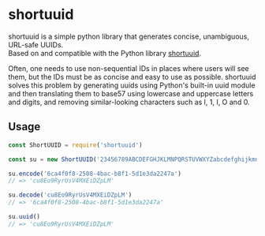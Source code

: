 # shortuuid

shortuuid is a simple python library that generates concise, unambiguous,
URL-safe UUIDs.   
Based on and compatible with the Python library
[shortuuid](https://github.com/stochastic-technologies/shortuuid).

Often, one needs to use non-sequential IDs in places where users will see them,
but the IDs must be as concise and easy to use as possible. shortuuid solves
this problem by generating uuids using Python's built-in uuid module and then
translating them to base57 using lowercase and uppercase letters and digits,
and removing similar-looking characters such as l, 1, I, O and 0.

## Usage

```js
const ShortUUID = require('shortuuid')

const su = new ShortUUID('23456789ABCDEFGHJKLMNPQRSTUVWXYZabcdefghijkmnopqrstuvwxyz')

su.encode('6ca4f0f8-2508-4bac-b8f1-5d1e3da2247a')
// => 'cu8Eo9RyrUsV4MXEiDZpLM'

su.decode('cu8Eo9RyrUsV4MXEiDZpLM')
// => '6ca4f0f8-2508-4bac-b8f1-5d1e3da2247a'

su.uuid()
// => 'cu8Eo9RyrUsV4MXEiDZpLM'
```
